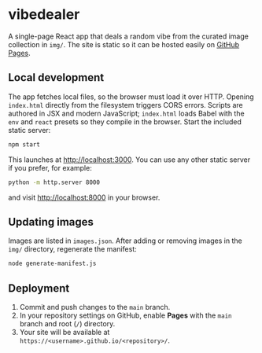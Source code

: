 # vibedealer

A single-page React app that deals a random vibe from the curated image collection in `img/`. The site is static so it can be hosted easily on [GitHub Pages](https://pages.github.com/).

## Local development

The app fetches local files, so the browser must load it over HTTP.
Opening `index.html` directly from the filesystem triggers CORS errors.
Scripts are authored in JSX and modern JavaScript; `index.html` loads Babel with the `env` and `react` presets so they compile in the browser.
Start the included static server:

```bash
npm start
```

This launches at [http://localhost:3000](http://localhost:3000).
You can use any other static server if you prefer, for example:

```bash
python -m http.server 8000
```

and visit [http://localhost:8000](http://localhost:8000) in your browser.

## Updating images

Images are listed in `images.json`. After adding or removing images in the `img/` directory, regenerate the manifest:

```bash
node generate-manifest.js
```

## Deployment

1. Commit and push changes to the `main` branch.
2. In your repository settings on GitHub, enable **Pages** with the `main` branch and root (`/`) directory.
3. Your site will be available at `https://<username>.github.io/<repository>/`.
